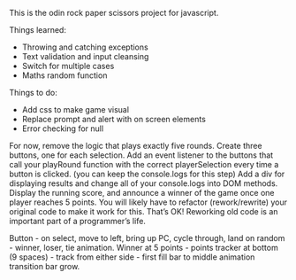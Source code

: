 This is the odin rock paper scissors project for javascript.  

Things learned:
- Throwing and catching exceptions
- Text validation and input cleansing
- Switch for multiple cases
- Maths random function


Things to do:
- Add css to make game visual
- Replace prompt and alert with on screen elements
- Error checking for null



For now, remove the logic that plays exactly five rounds.
Create three buttons, one for each selection. Add an event listener to the buttons that call your playRound function with the correct playerSelection every time a button is clicked. (you can keep the console.logs for this step)
Add a div for displaying results and change all of your console.logs into DOM methods.
Display the running score, and announce a winner of the game once one player reaches 5 points.
You will likely have to refactor (rework/rewrite) your original code to make it work for this. That’s OK! Reworking old code is an important part of a programmer’s life.


Button - on select, move to left, bring up PC, cycle through, land on random - winner, loser, tie animation.
Winner at 5 points - points tracker at bottom (9 spaces) - track from either side - first fill bar to middle
    animation transition bar grow.